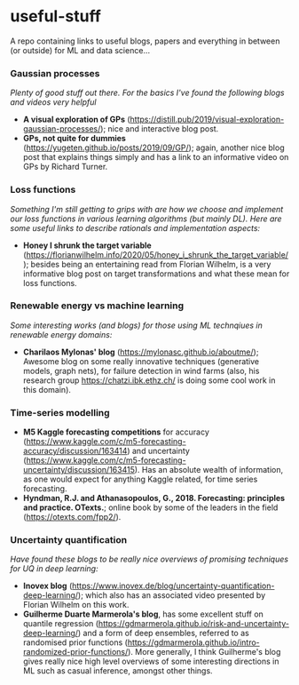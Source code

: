 # useful-stuff
A repo containing links to useful blogs, papers and everything in between (or outside) for ML and data science...

### Gaussian processes
_Plenty of good stuff out there. For the basics I've found the following blogs and videos very helpful_
* __A visual exploration of GPs__ (https://distill.pub/2019/visual-exploration-gaussian-processes/); nice and interactive blog post.
* __GPs, not quite for dummies__ (https://yugeten.github.io/posts/2019/09/GP/); again, another nice blog post that explains things simply and has a link to an informative video on GPs by Richard Turner.

### Loss functions
_Something I'm still getting to grips with are how we choose and implement our loss functions in various learning algorithms (but mainly DL). Here are some useful links to describe rationals and implementation aspects:_
* __Honey I shrunk the target variable__ (https://florianwilhelm.info/2020/05/honey_i_shrunk_the_target_variable/); besides being an entertaining read from Florian Wilhelm, is a very informative blog post on target transformations and what these mean for loss functions.

### Renewable energy vs machine learning
_Some interesting works (and blogs) for those using ML technqiues in renewable energy domains:_
* __Charilaos Mylonas' blog__ (https://mylonasc.github.io/aboutme/); Awesome blog on some really innovative techniques (generative models, graph nets), for failure detection in wind farms (also, his research group https://chatzi.ibk.ethz.ch/ is doing some cool work in this domain). 

### Time-series modelling
* __M5 Kaggle forecasting competitions__ for accuracy (https://www.kaggle.com/c/m5-forecasting-accuracy/discussion/163414) and uncertainty (https://www.kaggle.com/c/m5-forecasting-uncertainty/discussion/163415). Has an absolute wealth of information, as one would expect for anything Kaggle related, for time series forecasting.
* __Hyndman, R.J. and Athanasopoulos, G., 2018. Forecasting: principles and practice. OTexts.__; online book by some of the leaders in the field (https://otexts.com/fpp2/).

### Uncertainty quantification
_Have found these blogs to be really nice overviews of promising techniques for UQ in deep learning:_
* __Inovex blog__ (https://www.inovex.de/blog/uncertainty-quantification-deep-learning/); which also has an associated video presented by Florian Wilhelm on this work.
* __Guilherme Duarte Marmerola's blog__, has some excellent stuff on quantile regression (https://gdmarmerola.github.io/risk-and-uncertainty-deep-learning/) and a form of deep ensembles, referred to as randomised prior functions (https://gdmarmerola.github.io/intro-randomized-prior-functions/). More generally, I think Guilherme's blog gives really nice high level overviews of some interesting directions in ML such as casual inference, amongst other things. 

